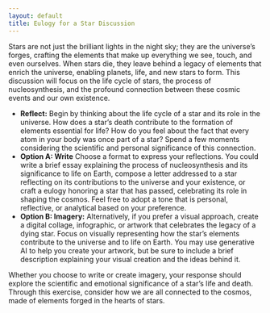 ```yaml
---
layout: default
title: Eulogy for a Star Discussion
---
```


Stars are not just the brilliant lights in the night sky; they are the universe’s forges, crafting the elements that make up everything we see, touch, and even ourselves. When stars die, they leave behind a legacy of elements that enrich the universe, enabling planets, life, and new stars to form. This discussion will focus on the life cycle of stars, the process of nucleosynthesis, and the profound connection between these cosmic events and our own existence.

- **Reflect:** Begin by thinking about the life cycle of a star and its role in the universe. How does a star’s death contribute to the formation of elements essential for life? How do you feel about the fact that every atom in your body was once part of a star? Spend a few moments considering the scientific and personal significance of this connection.
- **Option A: Write** Choose a format to express your reflections. You could write a brief essay explaining the process of nucleosynthesis and its significance to life on Earth, compose a letter addressed to a star reflecting on its contributions to the universe and your existence, or craft a eulogy honoring a star that has passed, celebrating its role in shaping the cosmos. Feel free to adopt a tone that is personal, reflective, or analytical based on your preference.
- **Option B: Imagery:** Alternatively, if you prefer a visual approach, create a digital collage, infographic, or artwork that celebrates the legacy of a dying star. Focus on visually representing how the star’s elements contribute to the universe and to life on Earth. You may use generative AI to help you create your artwork, but be sure to include a brief description explaining your visual creation and the ideas behind it. 

Whether you choose to write or create imagery, your response should explore the scientific and emotional significance of a star’s life and death. Through this exercise, consider how we are all connected to the cosmos, made of elements forged in the hearts of stars.
